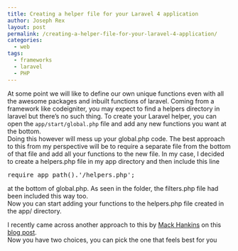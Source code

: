 ```yaml
---
title: Creating a helper file for your Laravel 4 application
author: Joseph Rex
layout: post
permalink: /creating-a-helper-file-for-your-laravel-4-application/
categories:
  - web
tags:
  - frameworks
  - laravel
  - PHP
---
```

At some point we will like to define our own unique functions even with all the awesome packages and inbuilt functions of laravel. Coming from a framework like codeigniter, you may expect to find a helpers directory in laravel but there&#8217;s no such thing. To create your Laravel helper, you can open the `app/start/global.php` file and add any new functions you want at the bottom.  
Doing this however will mess up your global.php code. The best approach to this from my perspective will be to require a separate file from the bottom of that file and add all your functions to the new file. In my case, I decided to create a helpers.php file in my app directory and then include this line

<pre class="lang:default decode:true " >require app_path().'/helpers.php';</pre>

at the bottom of global.php. As seen in the folder, the filters.php file had been included this way too.  
Now you can start adding your functions to the helpers.php file created in the app/ directory.

I recently came across another approach to this by [Mack Hankins][1] on this [blog post][2].  
Now you have two choices, you can pick the one that feels best for you

 [1]: https://twitter.com/mackhankins
 [2]: http://www.mackhankins.com/blog/laravel/defining-your-own-helper-classes-in-laravel-4